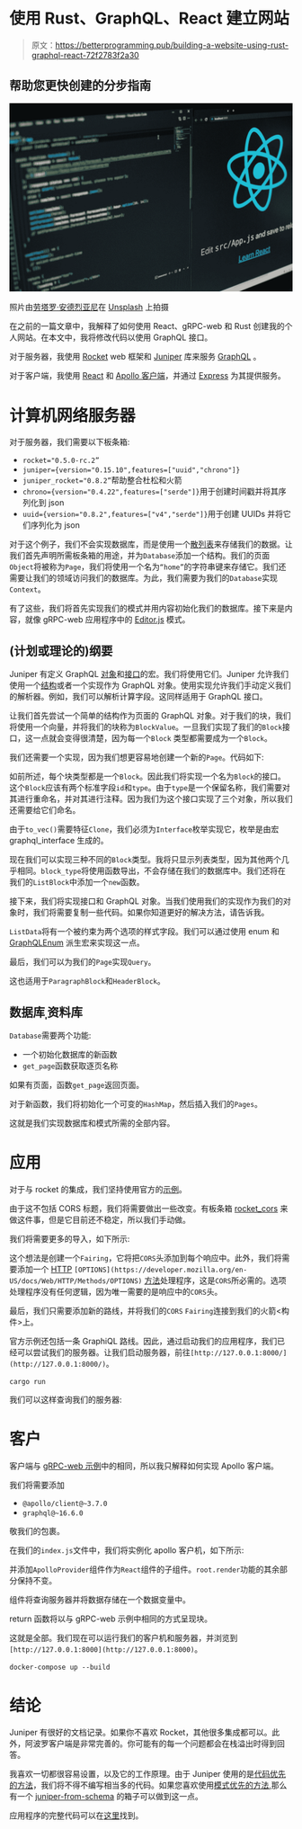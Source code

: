 # 使用 Rust、GraphQL、React 建立网站

> 原文：<https://betterprogramming.pub/building-a-website-using-rust-graphql-react-72f2783f2a30>

## 帮助您更快创建的分步指南

![](img/bf19b4890964b2a74a27baf95529f258.png)

照片由[劳塔罗·安德烈亚尼](https://unsplash.com/@lautaroandreani?utm_source=medium&utm_medium=referral)在 [Unsplash](https://unsplash.com?utm_source=medium&utm_medium=referral) 上拍摄

在之前的一篇文章中，我解释了如何使用 React、gRPC-web 和 Rust 创建我的个人网站。在本文中，我将修改代码以使用 GraphQL 接口。

对于服务器，我使用 [Rocket](https://rocket.rs/) web 框架和 [Juniper](https://github.com/graphql-rust/juniper) 库来服务 [GraphQL](https://graphql.org/) 。

对于客户端，我使用 [React](https://reactjs.org/) 和 [Apollo 客户端](https://www.apollographql.com/docs/react/)，并通过 [Express](https://expressjs.com/) 为其提供服务。

# 计算机网络服务器

对于服务器，我们需要以下板条箱:

*   `rocket="0.5.0-rc.2”`
*   `juniper={version="0.15.10",features=["uuid","chrono"]}`
*   `juniper_rocket="0.8.2”`帮助整合杜松和火箭
*   `chrono={version="0.4.22",features=["serde"]}`用于创建时间戳并将其序列化到 json
*   `uuid={version="0.8.2",features=["v4","serde"]}`用于创建 UUIDs 并将它们序列化为 json

对于这个例子，我们不会实现数据库，而是使用一个[散列表](https://doc.rust-lang.org/std/collections/struct.HashMap.html)来存储我们的数据。让我们首先声明所需板条箱的用途，并为`Database`添加一个结构。我们的页面`Object`将被称为`Page`，我们将使用一个名为`“home”`的字符串键来存储它。我们还需要让我们的领域访问我们的数据库。为此，我们需要为我们的`Database`实现`Context`。

有了这些，我们将首先实现我们的模式并用内容初始化我们的数据库。接下来是内容，就像 gRPC-web 应用程序中的 [Editor.js](https://editorjs.io/) 模式。

## (计划或理论的)纲要

Juniper 有定义 GraphQL [对象](https://docs.rs/juniper/0.15.10/juniper/attr.graphql_object.html)和[接口](https://docs.rs/juniper/0.15.10/juniper/attr.graphql_interface.html)的宏。我们将使用它们。Juniper 允许我们使用一个[结构](https://graphql-rust.github.io/juniper/master/types/objects/defining_objects.html)或者一个实现作为 GraphQL 对象。使用实现允许我们手动定义我们的解析器。例如，我们可以解析计算字段。这同样适用于 GraphQL 接口。

让我们首先尝试一个简单的结构作为页面的 GraphQL 对象。对于我们的块，我们将使用一个向量，并将我们的块称为`BlockValue`。一旦我们实现了我们的`Block`接口，这一点就会变得很清楚，因为每一个`Block` 类型都需要成为一个`Block`。

我们还需要一个实现，因为我们想更容易地创建一个新的`Page`。代码如下:

如前所述，每个块类型都是一个`Block`。因此我们将实现一个名为`Block`的接口。这个`Block`应该有两个标准字段`id`和`type`。由于`type`是一个保留名称，我们需要对其进行重命名，并对其进行注释。因为我们为这个接口实现了三个对象，所以我们还需要给它们命名。

由于`to_vec()`需要特征`Clone`，我们必须为`Interface`枚举实现它，枚举是由宏 graphql_interface 生成的。

现在我们可以实现三种不同的`Block`类型。我将只显示列表类型，因为其他两个几乎相同。`block_type`将使用函数导出，不会存储在我们的数据库中。我们还将在我们的`ListBlock`中添加一个`new`函数。

接下来，我们将实现接口和 GraphQL 对象。当我们使用我们的实现作为我们的对象时，我们将需要复制一些代码。如果你知道更好的解决方法，请告诉我。

`ListData`将有一个被约束为两个选项的样式字段。我们可以通过使用 enum 和 [GraphQLEnum](https://graphql-rust.github.io/juniper/master/types/enums.html) 派生宏来实现这一点。

最后，我们可以为我们的`Page`实现`Query`。

这也适用于`ParagraphBlock`和`HeaderBlock`。

## 数据库ˌ资料库

`Database`需要两个功能:

*   一个初始化数据库的新函数
*   `get_page`函数获取逐页名称

如果有页面，函数`get_page`返回页面。

对于新函数，我们将初始化一个可变的`HashMap`，然后插入我们的`Pages`。

这就是我们实现数据库和模式所需的全部内容。

# 应用

对于与 rocket 的集成，我们坚持使用官方的[示例](https://github.com/graphql-rust/juniper/blob/master/juniper_rocket/examples/rocket_server.rs)。

由于这不包括 CORS 标题，我们将需要做出一些改变。有板条箱 [rocket_cors](https://docs.rs/rocket_cors/latest/rocket_cors/) 来做这件事，但是它目前还不稳定，所以我们手动做。

我们将需要更多的导入，如下所示:

这个想法是创建一个`Fairing`，它将把`CORS`头添加到每个响应中。此外，我们将需要添加一个 [HTTP](https://developer.mozilla.org/en-US/docs/Web/HTTP/Methods/OPTIONS) `[OPTIONS](https://developer.mozilla.org/en-US/docs/Web/HTTP/Methods/OPTIONS)` [方法](https://developer.mozilla.org/en-US/docs/Web/HTTP/Methods/OPTIONS)处理程序，这是`CORS`所必需的。选项处理程序没有任何逻辑，因为唯一需要的是响应中的`CORS`头。

最后，我们只需要添加新的路线，并将我们的`CORS` `Fairing`连接到我们的火箭<构件>上。

官方示例还包括一条 GraphiQL 路线。因此，通过启动我们的应用程序，我们已经可以尝试我们的服务器。让我们启动服务器，前往`[http://127.0.0.1:8000/](http://127.0.0.1:8000/)`。

```
cargo run
```

我们可以这样查询我们的服务器:

# 客户

客户端与 [gRPC-web 示例](https://medium.com/@christopher-scholz/building-a-website-using-rust-grpc-web-react-7412f1596a17)中的相同，所以我只解释如何实现 Apollo 客户端。

我们将需要添加

*   `@apollo/client@~3.7.0`
*   `graphql@~16.6.0`

敬我们的包裹。

在我们的`index.js`文件中，我们将实例化 apollo 客户机，如下所示:

并添加`ApolloProvider`组件作为`React`组件的子组件。`root.render`功能的其余部分保持不变。

组件将查询服务器并将数据存储在一个数据变量中。

return 函数将以与 gRPC-web 示例中相同的方式呈现块。

这就是全部。我们现在可以运行我们的客户机和服务器，并浏览到`[http://127.0.0.1:8000](http://127.0.0.1:8000)`。

```
docker-compose up --build
```

# 结论

Juniper 有很好的文档记录。如果你不喜欢 Rocket，其他很多集成都可以。此外，阿波罗客户端是非常完善的。你可能有的每一个问题都会在栈溢出时得到回答。

我喜欢一切都很容易设置，以及它的工作原理。由于 Juniper 使用的是[代码优先的方法](https://blog.logrocket.com/code-first-vs-schema-first-development-graphql/)，我们将不得不编写相当多的代码。如果您喜欢使用[模式优先的方法](https://blog.logrocket.com/code-first-vs-schema-first-development-graphql/),那么有一个 [juniper-from-schema](https://github.com/davidpdrsn/juniper-from-schema) 的箱子可以做到这一点。

应用程序的完整代码可以在[这里](https://github.com/christopherscholz/rust_graphql_website)找到。